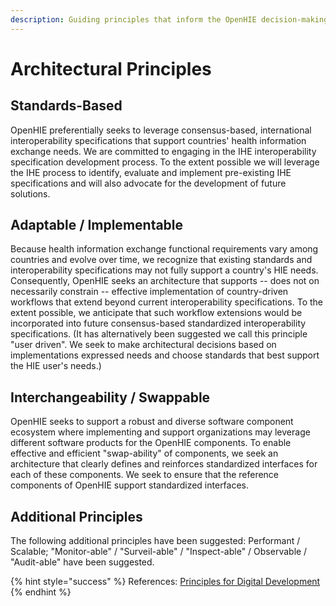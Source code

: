 ```yaml
---
description: Guiding principles that inform the OpenHIE decision-making process.
---
```


# Architectural Principles

## **Standards-Based** 

  
OpenHIE preferentially seeks to leverage consensus-based, international interoperability specifications that support countries' health information exchange needs. We are committed to engaging in the IHE interoperability specification development process. To the extent possible we will leverage the IHE process to identify, evaluate and implement pre-existing IHE specifications and will also advocate for the development of future solutions.  


## **Adaptable /  Implementable**

Because health information exchange functional requirements vary among countries and evolve over time, we recognize that existing standards and interoperability specifications may not fully support a country's HIE needs. Consequently, OpenHIE seeks an architecture that supports -- does not on necessarily constrain -- effective implementation of country-driven workflows that extend beyond current interoperability specifications. To the extent possible, we anticipate that such workflow extensions would be incorporated into future consensus-based standardized interoperability specifications. \(It has alternatively been suggested we call this principle "user driven". We seek to make architectural decisions based on implementations expressed needs and choose standards that best support the HIE user's needs.\)

## **Interchangeability / Swappable**

OpenHIE seeks to support a robust and diverse software component ecosystem where implementing and support organizations may leverage different software products for the OpenHIE components. To enable effective and efficient "swap-ability" of components, we seek an architecture that clearly defines and reinforces standardized interfaces for each of these components. We seek to ensure that the reference components of OpenHIE support standardized interfaces.

## **Additional Principles** 

The following additional principles have been suggested:  Performant / Scalable;  "Monitor-able" / "Surveil-able" / "Inspect-able" / Observable / "Audit-able" have been suggested.

{% hint style="success" %}
References:  [Principles for Digital Development](https://digitalprinciples.org/)
{% endhint %}

